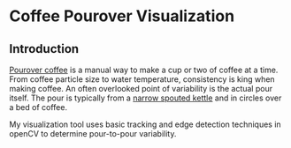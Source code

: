 # Coffee Pourover Visualization

## Introduction
[Pourover coffee](https://www.seriouseats.com/2014/06/make-better-pourover-coffee-how-pourover-works-temperature-timing.html) is a manual
way to make a cup or two of coffee at a time. From coffee particle size to water temperature, consistency is king when making coffee. An often overlooked point of variability is the actual pour itself. The pour is typically from a [narrow spouted kettle](https://www.google.com/search?tbm=isch&q=gooseneck+kettle) and in circles over a bed of coffee.

My visualization tool uses basic tracking and edge detection techniques in openCV to determine pour-to-pour variability.
